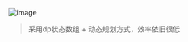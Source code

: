 ![image](https://user-images.githubusercontent.com/47679525/115699669-6e8ca680-a398-11eb-872b-334114af7ae2.png)

> 采用dp状态数组 + 动态规划方式，效率依旧很低
